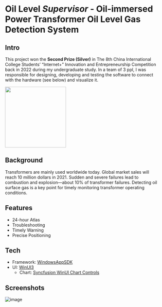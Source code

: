 # Oil Level _Supervisor_ - Oil-immersed Power Transformer Oil Level Gas Detection System

## Intro
This project won the **Second Prize (Silver)** in The 8th China International College Students’ “Internet+” Innovation and Entrepreneurship Competition back in 2022 during my undergraduate study. In a team of 3 ppl, I was responsible for designing, developing  and testing the software to connect with the hardware (see below) and visualize it.

<img src="https://github.com/user-attachments/assets/13bb667f-f640-4d5f-ba74-8ba297ca9d7b" width="200" />

## Background
Transformers are mainly used worldwide today. Global market sales will reach 10 million dollars in 2021. Sudden and severe failures lead to combustion and explosion—about 10% of transformer failures. Detecting oil surface gas is a key point for timely monitoring transformer operating conditions.

## Features
- 24-hour Atlas
- Troubleshooting
- Timely Warning
- Precise Positioning

## Tech
- Framework: [WindowsAppSDK](https://github.com/microsoft/WindowsAppSDK)
- UI: [WinUI3](https://learn.microsoft.com/zh-cn/windows/apps/winui/winui3/)
  - Chart: [Syncfusion WinUI Chart Controls](https://help.syncfusion.com/winui/chart/getting-started)

## Screenshots
![image](https://github.com/user-attachments/assets/9eea5a02-d5fc-4070-9484-e4f830c7952d)
